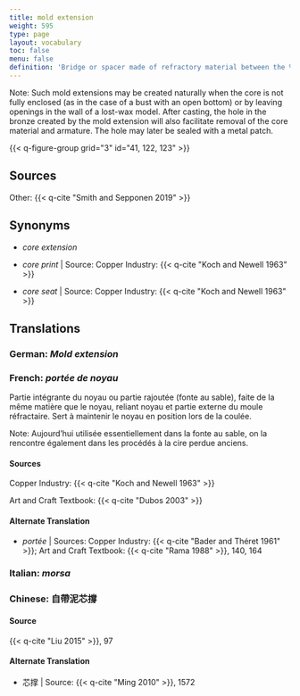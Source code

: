 ```yaml
---
title: mold extension
weight: 595
type: page
layout: vocabulary
toc: false
menu: false
definition: 'Bridge or spacer made of refractory material between the %%core%% and the outer mold. It serves a double function as %%core support%% while also providing better air flow into the core to aid in its drying before the bronze is poured.'
---
```


<div class="backmatter">
Note: Such mold extensions may be created naturally when the core is not fully enclosed (as in the case of a bust with an open bottom) or by leaving openings in the wall of a lost-wax model. After casting, the hole in the bronze created by the mold extension will also facilitate removal of the core material and armature. The hole may later be sealed with a metal patch.
</div>

{{< q-figure-group grid="3" id="41, 122, 123" >}}

## Sources

Other: {{< q-cite "Smith and Sepponen 2019" >}}

## Synonyms

- *core extension*

- *core print* | Source: Copper Industry: {{< q-cite "Koch and Newell 1963" >}}

- *core seat* | Source: Copper Industry: {{< q-cite "Koch and Newell 1963" >}}

## Translations

<div class="accordion">

### **German**: *Mold extension*

### **French**: *portée de noyau*

Partie intégrante du noyau ou partie rajoutée (fonte au sable), faite de la même matière que le noyau, reliant noyau et partie externe du moule réfractaire. Sert à maintenir le noyau en position lors de la coulée.

<div class="backmatter">
Note: Aujourd’hui utilisée essentiellement dans la fonte au sable, on la rencontre également dans les procédés à la cire perdue anciens.
</div>

#### Sources

Copper Industry: {{< q-cite "Koch and Newell 1963" >}}

Art and Craft Textbook: {{< q-cite "Dubos 2003" >}}

#### Alternate Translation

- *portée* | Sources: Copper Industry: {{< q-cite "Bader and Théret 1961" >}}; Art and Craft Textbook: {{< q-cite "Rama 1988" >}}, 140, 164

### **Italian**: *morsa*

### **Chinese**: 自帶泥芯撐

#### Source

{{< q-cite "Liu 2015" >}}, 97

#### Alternate Translation

- 芯撑 | Source: {{< q-cite "Ming 2010" >}}, 1572

</div>
